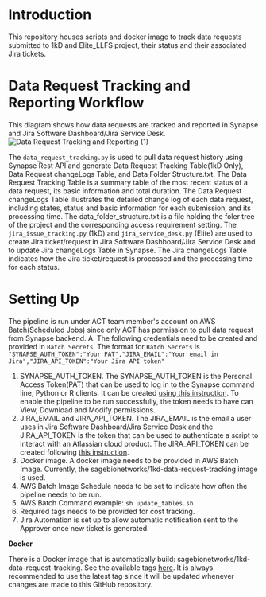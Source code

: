 # Introduction

This repository houses scripts and docker image to track data requests submitted to 1kD and Elite_LLFS project, their status and their associated Jira tickets. 

# Data Request Tracking and Reporting Workflow
This diagram shows how data requests are tracked and reported in Synapse and Jira Software Dashboard/Jira Service Desk.
![Data Request Tracking and Reporting (1)](https://github.com/Sage-Bionetworks/dataRequestTracking/assets/90745557/08466ecc-b633-459b-8aa1-09e82f4bfed1)

The `data_request_tracking.py` is used to pull data request history using Synapse Rest API and generate Data Request Tracking Table(1kD Only), Data Request changeLogs Table, and Data Folder Structure.txt. The Data Request Tracking Table is a summary table of the most recent status of a data request, its basic information and total duration. The Data Request changeLogs Table illustrates the detailed change log of each data request, including states, status and basic information for each submission, and its processing time. The data_folder_structure.txt is a file holding the foler tree of the project and the corresponding access requirement setting. 
The `jira_issue_tracking.py` (1kD) and `jira_service_desk.py` (Elite) are used to create Jira ticket/request in Jira Software Dashboard/Jira Service Desk and to update Jira changeLogs Table in Synapse. The Jira changeLogs Table indicates how the Jira ticket/request is processed and the processing time for each status. 

# Setting Up
The pipeline is run under ACT team member's account on AWS Batch(Scheduled Jobs) since only ACT has permission to pull data request from Synapse backend. 
A. The following credentials need to be created and provided in `Batch Secrets`. The format for `Batch Secrets` is 
```"SYNAPSE_AUTH_TOKEN":"Your PAT","JIRA_EMAIL":"Your email in Jira","JIRA_API_TOKEN":"Your Jira API token"```
  1. SYNAPSE_AUTH_TOKEN. The SYNAPSE_AUTH_TOKEN is the Personal Access Token(PAT) that can be used to log in to the Synapse command line, Python or R clients. It can be created [using this instruction](https://help.synapse.org/docs/Managing-Your-Account.2055405596.html#ManagingYourAccount-PersonalAccessTokens). To enable the pipeline to be run successfully, the token needs to have can View, Download and Modify permissions.
  2. JIRA_EMAIL and JIRA_API_TOKEN. The JIRA_EMAIL is the email a user uses in Jira Software Dashboard/Jira Service Desk and the JIRA_API_TOKEN is the token that can be used to authenticate a script to interact with an Atlassian cloud product. The JIRA_API_TOKEN can be created following [this instruction](https://support.atlassian.com/atlassian-account/docs/manage-api-tokens-for-your-atlassian-account/).
  3. Docker image. A docker image needs to be provided in AWS Batch Image. Currently, the sagebionetworks/1kd-data-request-tracking image is used.
  4. AWS Batch Image Schedule needs to be set to indicate how often the pipeline needs to be run.
  5. AWS Batch Command example: ```sh update_tables.sh```
  6. Required tags needs to be provided for cost tracking.
  7. Jira Automation is set up to allow automatic notification sent to the Approver once new ticket is generated. 

**Docker**

There is a Docker image that is automatically build: sagebionetworks/1kd-data-request-tracking. See the available tags [here](https://hub.docker.com/r/sagebionetworks/1kd-data-request-tracking). It is always recommended to use the latest tag since it will be updated whenever changes are made to this GitHub repository. 
